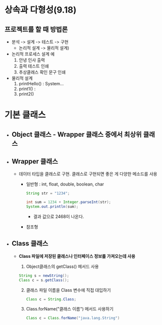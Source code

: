 # 상속과 다형성(9.18)

## 프로젝트를 할 때 방법론

- 분석 -> 설계 -> 테스트 -> 구현
  - 논리적 설계 -> 물리적 설계)
- 논리적 프로세스 설계 예
  1. 안녕 인사 출력
  2. 출력 테스트 인쇄
  3. 추상클래스 확인 문구 인쇄
- 물리적 설계
  1. printHello() : System...
  2. print1() : 
  3. print2()



# 기본 클래스

- ## Object 클래스 - Wrapper 클래스 중에서 최상위 클래스



- ## Wrapper 클래스

  - 데이터 타입을 클래스로 구현. 클래스로 구현되면 좋은 게 다양한 메소드를 사용

    - 일반형 : int, float, double, boolean, char

      ```java
      String str = "1234";
      
      int sum = 1234 + Integer.parseInt(str);
      System.out.println(sum);
      ```

      - 결과 값으로 2468이 나온다.

      

    - 참조형



- ## Class 클래스

  - **Class 파일에 저장된 클래스나 인터페이스 정보를 가져오는데 사용**

    1.  Object클래스의 getClass() 메서드 사용

       ```java
       String s = newString();
       Class c = s.getClass();
       ```

    2. 클래스 파일 이름을 Class 변수에 직접 대입하기

       ```java
       Class c = String.Class;
       ```

    3. Class.forName("클래스 이름") 메서드 사용하기

       ```java
       Class c = Class.forName("java.lang.String")
       ```